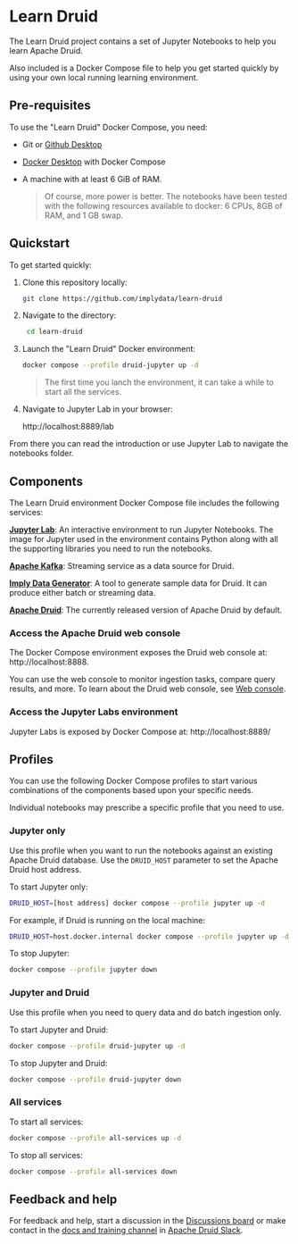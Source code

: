 <!--
  ~ Licensed to the Apache Software Foundation (ASF) under one
  ~ or more contributor license agreements.  See the NOTICE file
  ~ distributed with this work for additional information
  ~ regarding copyright ownership.  The ASF licenses this file
  ~ to you under the Apache License, Version 2.0 (the
  ~ "License"); you may not use this file except in compliance
  ~ with the License.  You may obtain a copy of the License at
  ~
  ~   http://www.apache.org/licenses/LICENSE-2.0
  ~
  ~ Unless required by applicable law or agreed to in writing,
  ~ software distributed under the License is distributed on an
  ~ "AS IS" BASIS, WITHOUT WARRANTIES OR CONDITIONS OF ANY
  ~ KIND, either express or implied.  See the License for the
  ~ specific language governing permissions and limitations
  ~ under the License.
  -->

# Learn Druid

The Learn Druid project contains a set of Jupyter Notebooks to help you learn Apache Druid.

Also included is a Docker Compose file to help you get started quickly by using your own local running learning environment.

## Pre-requisites

To use the "Learn Druid" Docker Compose, you need:

* Git or [Github Desktop](https://desktop.github.com/)
* [Docker Desktop](https://docs.docker.com/get-docker/) with Docker Compose
* A machine with at least 6 GiB of RAM.

     > Of course, more power is better.
     > The notebooks have been tested with the following resources available to docker: 6 CPUs, 8GB of RAM, and 1 GB swap.

## Quickstart

To get started quickly:

1. Clone this repository locally:
    
   ```bash
   git clone https://github.com/implydata/learn-druid
   ```

2. Navigate to the directory:

   ```bash
    cd learn-druid
   ```

3. Launch the "Learn Druid" Docker environment:

   ```bash
   docker compose --profile druid-jupyter up -d
   ```

   > The first time you lanch the environment, it can take a while to start all the services.

4. Navigate to Jupyter Lab in your browser:

     http://localhost:8889/lab

From there you can read the introduction or use Jupyter Lab to navigate the notebooks folder.

<!-- ToDo: when notebook gets an update, add a screen shot -->

## Components

The Learn Druid environment Docker Compose file includes the following services:

[**Jupyter Lab**](https://jupyter.org/): An interactive environment to run Jupyter Notebooks. The image for Jupyter used in the environment contains Python along with all the supporting libraries you need to run the notebooks.

[**Apache Kafka**](https://kafka.apache.org/): Streaming service as a data source for Druid.

[**Imply Data Generator**](https://github.com/implydata/druid-datagenerator): A tool to generate sample data for Druid. It can produce either batch or streaming data.

[**Apache Druid**](https://druid.apache.org/): The currently released version of Apache Druid by default.

### Access the Apache Druid web console

The Docker Compose environment exposes the Druid web console at:
http://localhost:8888.

You can use the web console to monitor ingestion tasks, compare query results, and more. To learn about the Druid web console, see [Web console](https://druid.apache.org/docs/latest/operations/web-console).

### Access the Jupyter Labs environment

Jupyter Labs is exposed by Docker Compose at:
http://localhost:8889/

## Profiles

You can use the following Docker Compose profiles to start various combinations of the components based upon your specific needs.

Individual notebooks may prescribe a specific profile that you need to use.

### Jupyter only

Use this profile when you want to run the notebooks against an existing Apache Druid database. Use the `DRUID_HOST` parameter to set the Apache Druid host address.

To start Jupyter only:

   ```bash
  DRUID_HOST=[host address] docker compose --profile jupyter up -d
   ```

For example, if Druid is running on the local machine:

   ```bash
  DRUID_HOST=host.docker.internal docker compose --profile jupyter up -d
   ```

To stop Jupyter:

   ```bash
  docker compose --profile jupyter down
   ```

### Jupyter and Druid

Use this profile when you need to query data and do batch ingestion only.

To start Jupyter and Druid:

   ```bash
   docker compose --profile druid-jupyter up -d
   ```

To stop Jupyter and Druid:

   ```bash
   docker compose --profile druid-jupyter down
   ```

### All services

To start all services:

   ```bash
   docker compose --profile all-services up -d
   ```

To stop all services:

   ```bash
   docker compose --profile all-services down
   ```

## Feedback and help

For feedback and help, start a discussion in the [Discussions board](https://github.com/implydata/learn-druid/discussions) or make contact in the [docs and training channel](https://apachedruidworkspace.slack.com/archives/docs-and-training) in [Apache Druid Slack](https://druid.apache.org/community/).